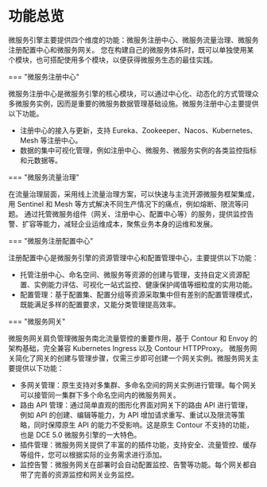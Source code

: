 # 功能总览

微服务引擎主要提供四个维度的功能：微服务注册中心、微服务流量治理、微服务注册配置中心和微服务网关。
您在构建自己的微服务体系时，既可以单独使用某个模块，也可搭配使用多个模块，以便获得微服务生态的最佳实践。

=== "微服务注册中心"

微服务注册中心是微服务引擎的核心模块，可以通过中心化、动态化的方式管理众多微服务实例，因而是重要的微服务数据管理基础设施。微服务注册中心主要提供以下功能。

- 注册中心的接入与更新，支持 Eureka、Zookeeper、Nacos、Kubernetes、Mesh 等注册中心。
- 数据的集中可视化管理，例如注册中心、微服务、微服务实例的各类监控指标和元数据等。

=== "微服务流量治理"

在流量治理层面，采用线上流量治理方案，可以快速与主流开源微服务框架集成，用 Sentinel 和 Mesh 等方式解决不同生产情况下的痛点，例如熔断、限流等问题。
通过托管微服务组件（网关、注册中心、配置中心等）的服务，提供监控告警、扩容等能力，减轻企业运维成本，聚焦业务本身的运维和发展。

=== "微服务注册配置中心"

注册配置中心是微服务引擎的资源管理中心和配置管理中心，主要提供以下功能：

- 托管注册中心、命名空间、微服务等资源的创建与管理，支持自定义资源配置、实例能力评估、可视化一站式监控、健康保护阈值等细粒度的实用功能。
- 配置管理：基于配置集、配置分组等资源采取集中但有差别的配置管理模式，既能满足多样的配置要求，又能分类管理提高效率。

=== "微服务网关"

微服务网关肩负管理微服务南北流量管控的重要作用，基于 Contour 和 Envoy 的架构基础，完全兼容 Kubernetes Ingress 以及 Contour HTTPProxy。
微服务网关简化了网关的创建与管理步骤，仅需三步即可创建一个网关实例。微服务网关主要提供以下功能：

- 多网关管理：原生支持对多集群、多命名空间的网关实例进行管理。每个网关可以接管同一集群下多个命名空间内的微服务网关。
- 路由 API 管理：通过简单直观的图形化界面对网关下的路由 API 进行管理，例如 API 的创建、编辑等能力，为 API 增加请求重写、重试以及限流等策略，同时保障原生 API 的能力不受影响。这是原生 Contour 不支持的功能，也是 DCE 5.0 微服务引擎的一大特色。
- 插件管理：微服务网关提供了丰富的的插件功能，支持安全、流量管控、缓存等组件，您可以根据实际的业务需求进行添加。
- 监控告警：微服务网关在部署时会自动配置监控、告警等功能。每个网关都自带了完善的资源监控和网关业务监控。
